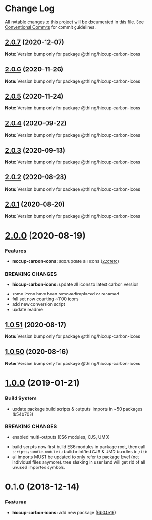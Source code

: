 # Change Log

All notable changes to this project will be documented in this file.
See [Conventional Commits](https://conventionalcommits.org) for commit guidelines.

## [2.0.7](https://github.com/thi-ng/umbrella/compare/@thi.ng/hiccup-carbon-icons@2.0.6...@thi.ng/hiccup-carbon-icons@2.0.7) (2020-12-07)

**Note:** Version bump only for package @thi.ng/hiccup-carbon-icons





## [2.0.6](https://github.com/thi-ng/umbrella/compare/@thi.ng/hiccup-carbon-icons@2.0.5...@thi.ng/hiccup-carbon-icons@2.0.6) (2020-11-26)

**Note:** Version bump only for package @thi.ng/hiccup-carbon-icons





## [2.0.5](https://github.com/thi-ng/umbrella/compare/@thi.ng/hiccup-carbon-icons@2.0.4...@thi.ng/hiccup-carbon-icons@2.0.5) (2020-11-24)

**Note:** Version bump only for package @thi.ng/hiccup-carbon-icons





## [2.0.4](https://github.com/thi-ng/umbrella/compare/@thi.ng/hiccup-carbon-icons@2.0.3...@thi.ng/hiccup-carbon-icons@2.0.4) (2020-09-22)

**Note:** Version bump only for package @thi.ng/hiccup-carbon-icons





## [2.0.3](https://github.com/thi-ng/umbrella/compare/@thi.ng/hiccup-carbon-icons@2.0.2...@thi.ng/hiccup-carbon-icons@2.0.3) (2020-09-13)

**Note:** Version bump only for package @thi.ng/hiccup-carbon-icons





## [2.0.2](https://github.com/thi-ng/umbrella/compare/@thi.ng/hiccup-carbon-icons@2.0.1...@thi.ng/hiccup-carbon-icons@2.0.2) (2020-08-28)

**Note:** Version bump only for package @thi.ng/hiccup-carbon-icons





## [2.0.1](https://github.com/thi-ng/umbrella/compare/@thi.ng/hiccup-carbon-icons@2.0.0...@thi.ng/hiccup-carbon-icons@2.0.1) (2020-08-20)

**Note:** Version bump only for package @thi.ng/hiccup-carbon-icons





# [2.0.0](https://github.com/thi-ng/umbrella/compare/@thi.ng/hiccup-carbon-icons@1.0.51...@thi.ng/hiccup-carbon-icons@2.0.0) (2020-08-19)


### Features

* **hiccup-carbon-icons:** add/update all icons ([22cfefc](https://github.com/thi-ng/umbrella/commit/22cfefcccaab5448e1117cb55d448cd313c48e95))


### BREAKING CHANGES

* **hiccup-carbon-icons:** update all icons to latest carbon version

- some icons have been removed/replaced or renamed
- full set now counting ~1100 icons
- add new conversion script
- update readme





## [1.0.51](https://github.com/thi-ng/umbrella/compare/@thi.ng/hiccup-carbon-icons@1.0.50...@thi.ng/hiccup-carbon-icons@1.0.51) (2020-08-17)

**Note:** Version bump only for package @thi.ng/hiccup-carbon-icons





## [1.0.50](https://github.com/thi-ng/umbrella/compare/@thi.ng/hiccup-carbon-icons@1.0.49...@thi.ng/hiccup-carbon-icons@1.0.50) (2020-08-16)

**Note:** Version bump only for package @thi.ng/hiccup-carbon-icons





# [1.0.0](https://github.com/thi-ng/umbrella/compare/@thi.ng/hiccup-carbon-icons@0.1.2...@thi.ng/hiccup-carbon-icons@1.0.0) (2019-01-21)

### Build System

* update package build scripts & outputs, imports in ~50 packages ([b54b703](https://github.com/thi-ng/umbrella/commit/b54b703))

### BREAKING CHANGES

* enabled multi-outputs (ES6 modules, CJS, UMD)

- build scripts now first build ES6 modules in package root, then call
  `scripts/bundle-module` to build minified CJS & UMD bundles in `/lib`
- all imports MUST be updated to only refer to package level
  (not individual files anymore). tree shaking in user land will get rid of
  all unused imported symbols.

# 0.1.0 (2018-12-14)

### Features

* **hiccup-carbon-icons:** add new package ([6b04e16](https://github.com/thi-ng/umbrella/commit/6b04e16))
